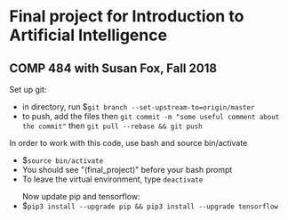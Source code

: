 # Final project for Introduction to Artificial Intelligence
COMP 484 with Susan Fox, Fall 2018
------------------------------------------------------------

Set up git:
<ul>
<li>in directory, run $<code>git branch --set-upstream-to=origin/master </code> </li>
	
<li>to push, add the files then <code>git commit -m "some useful comment about the commit"</code> then <code>git pull --rebase && git push</code></li>
</ul>

In order to work with this code, use bash and source bin/activate
<ul>
<li>
$<code>source bin/activate</code>
</li>

<li>You should see "(final_project)" before your bash prompt</li>
<li>To leave the virtual environment, type <code>deactivate</code></li>
</ul>
<ul>
Now update pip and tensorflow:
  <li>$<code>pip3 install --upgrade pip && pip3 install --upgrade tensorflow</code></li>
</ul>
